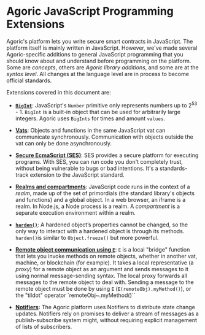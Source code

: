 # Agoric JavaScript Programming Extensions

Agoric's platform lets you write secure smart contracts in JavaScript. The platform itself is mainly written in JavaScript. However, we've made several Agoric-specific additions to general JavaScript programming that you should know about and understand before programming on the platform. Some are *concepts*, others are *Agoric library additions*, and some are at the *syntax level*. All changes at the language level are in process to become official standards.

Extensions covered in this document are:
- **[`BigInt`](./bigint.md)**: JavaScript's `Number` primitive only represents
  numbers up to 2<sup>53</sup> - 1. `BigInt` is a built-in object that can be used for
  arbitrarily large integers. Agoric uses `BigInts` for times and amount `values`.

- **[Vats](./vats.md)**: Objects and functions in the same JavaScript vat can
  communicate synchronously. Communication with objects outside the
  vat can only be done asynchronously. 

- **[Secure EcmaScript (SES)](./ses/ses-guide.md)**: SES provides a secure platform for
  executing programs. With SES, you can run code you don't completely trust,
  without being vulnerable to bugs or bad intentions. It's a
  standards-track extension to the JavaScript standard. 

- **[Realms and compartments](./ses/ses-guide.md)**: JavaScript code runs in the context of
  a *realm*, made up of the set of primordials (the standard
  library's objects and functions) and a global object. In a web
  browser, an iframe is a realm. In Node.js, a Node process is a
  realm. A *compartment* is a separate execution environment within a realm.

- **[`harden()`](./ses/ses-guide.md)**: A hardened object’s properties cannot be changed, so the only way to interact
with a hardened object is through its methods. `harden()`is similar to `Object.freeze()` but
more powerful. 

- **[Remote object communication using `E`](./eventual-send.md)**: `E` is a local "bridge" function that lets
you invoke methods on remote objects, whether in another vat, machine, or blockchain (for example).
It takes a local representative (a *proxy*) for a remote object as an argument and sends messages
to it using normal message-sending syntax. The local proxy forwards all messages to the remote 
object to deal with. Sending a message to the remote object must be done by 
using `E` (`E(remoteObj).myMethod()`), or the "tildot" operator `remoteObj~.myMethod()``

- **[Notifiers](./notifiers.md):** The Agoric platform uses Notifiers to distribute state change
updates. Notifiers rely on promises to deliver a stream of messages as a publish-subscribe system
might, without requiring explicit management of lists of subscribers.
